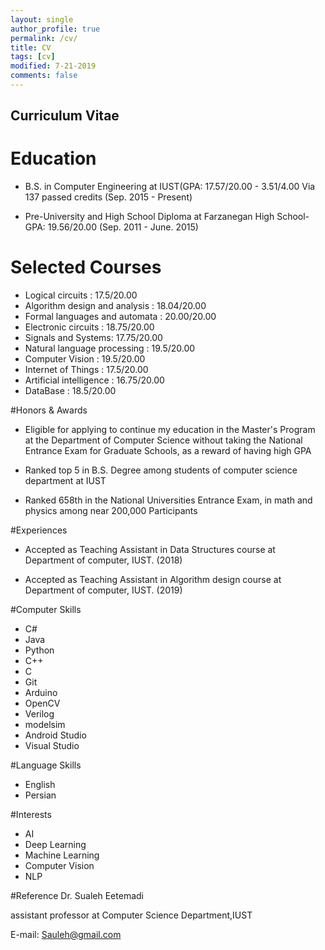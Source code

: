 ```yaml
---
layout: single
author_profile: true
permalink: /cv/
title: CV
tags: [cv]
modified: 7-21-2019
comments: false
---
```


## Curriculum Vitae

# Education

* B.S. in Computer Engineering at IUST(GPA: 17.57/20.00 - 3.51/4.00  Via 137 passed credits   (Sep. 2015 - Present)

* Pre-University and High School Diploma at Farzanegan High School- GPA: 19.56/20.00    (Sep. 2011 - June. 2015)

# Selected Courses
* Logical circuits : 17.5/20.00
* Algorithm design and analysis : 18.04/20.00
* Formal languages and automata : 20.00/20.00
* Electronic circuits : 18.75/20.00
* Signals and Systems: 17.75/20.00
* Natural language processing : 19.5/20.00
* Computer Vision : 19.5/20.00
* Internet of Things : 17.5/20.00
* Artificial intelligence : 16.75/20.00
* DataBase : 18.5/20.00

#Honors & Awards

* Eligible for applying to continue my education in the Master's Program at the Department of Computer Science without taking the National Entrance Exam for Graduate Schools, as a reward of having high GPA

* Ranked top 5 in B.S. Degree among students of computer science department at IUST

* Ranked 658th in the National Universities Entrance Exam, in math and physics among near 200,000 Participants

#Experiences
* Accepted as Teaching Assistant in Data Structures course at Department of computer, IUST. (2018)

* Accepted as Teaching Assistant in Algorithm design course at Department of computer, IUST. (2019)
 

#Computer Skills
* C#
* Java
* Python
* C++
* C
* Git
* Arduino
* OpenCV
* Verilog
* modelsim
* Android Studio
* Visual Studio

#Language Skills
* English
* Persian

#Interests
* AI
* Deep Learning
* Machine Learning
* Computer Vision
* NLP

#Reference
Dr. Sualeh Eetemadi

assistant professor at Computer Science Department,IUST

E-mail: Sauleh@gmail.com

